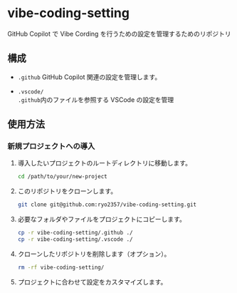 # vibe-coding-setting

GitHub Copilot で Vibe Cording を行うための設定を管理するためのリポジトリ

## 構成

- `.github`
  GitHub Copilot 関連の設定を管理します。

- `.vscode/`  
  `.github`内のファイルを参照する VSCode の設定を管理

## 使用方法

### 新規プロジェクトへの導入

1. 導入したいプロジェクトのルートディレクトリに移動します。

   ```bash
   cd /path/to/your/new-project
   ```

2. このリポジトリをクローンします。

   ```bash
   git clone git@github.com:ryo2357/vibe-coding-setting.git
   ```

3. 必要なフォルダやファイルをプロジェクトにコピーします。

   ```bash
   cp -r vibe-coding-setting/.github ./
   cp -r vibe-coding-setting/.vscode ./
   ```

4. クローンしたリポジトリを削除します（オプション）。

   ```bash
   rm -rf vibe-coding-setting/
   ```

5. プロジェクトに合わせて設定をカスタマイズします。
